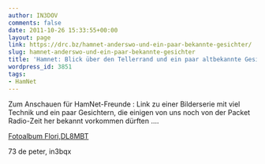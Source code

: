 ```yaml
---
author: IN3DOV
comments: false
date: 2011-10-26 15:33:55+00:00
layout: page
link: https://drc.bz/hamnet-anderswo-und-ein-paar-bekannte-gesichter/
slug: hamnet-anderswo-und-ein-paar-bekannte-gesichter
title: 'Hamnet: Blick über den Tellerrand und ein paar altbekannte Gesichter'
wordpress_id: 3851
tags:
- HamNet
---
```


Zum Anschauen für HamNet-Freunde :
Link zu einer Bilderserie mit viel Technik und ein paar Gesichtern, die einigen von uns noch von der Packet Radio-Zeit her bekannt vorkommen dürften ....

[Fotoalbum Flori,DL8MBT](http://www.radlherr.de/c10/2010-09-29-hamnet-install/)

73 de peter, in3bqx
